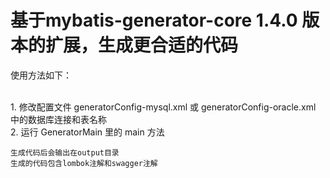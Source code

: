 
# 基于mybatis-generator-core 1.4.0 版本的扩展，生成更合适的代码

使用方法如下：

<br/>
1. 修改配置文件 generatorConfig-mysql.xml 或 generatorConfig-oracle.xml 中的数据库连接和表名称

   
<br/>
2. 运行 GeneratorMain 里的 main 方法

    生成代码后会输出在output目录
    生成的代码包含lombok注解和swagger注解
